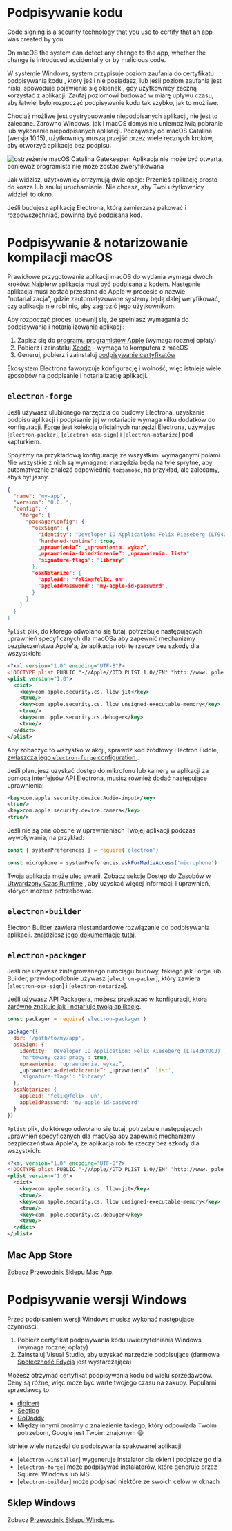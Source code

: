 # Podpisywanie kodu

Code signing is a security technology that you use to certify that an app was created by you.

On macOS the system can detect any change to the app, whether the change is introduced accidentally or by malicious code.

W systemie Windows, system przypisuje poziom zaufania do certyfikatu podpisywania kodu , który jeśli nie posiadasz, lub jeśli poziom zaufania jest niski, spowoduje pojawienie się okienek , gdy użytkownicy zaczną korzystać z aplikacji.  Zaufaj poziomowi budować w miarę upływu czasu, aby łatwiej było rozpocząć podpisywanie kodu tak szybko, jak to możliwe.

Chociaż możliwe jest dystrybuowanie niepodpisanych aplikacji, nie jest to zalecane. Zarówno Windows, jak i macOS domyślnie uniemożliwią pobranie lub wykonanie niepodpisanych aplikacji. Począwszy od macOS Catalina (wersja 10.15), użytkownicy muszą przejść przez wiele ręcznych kroków, aby otworzyć aplikacje bez podpisu.

![ostrzeżenie macOS Catalina Gatekeeper: Aplikacja nie może być otwarta, ponieważ
programista nie może zostać zweryfikowana](../images/gatekeeper.png)

Jak widzisz, użytkownicy otrzymują dwie opcje: Przenieś aplikację prosto do kosza lub anuluj uruchamianie. Nie chcesz, aby Twoi użytkownicy widzieli to okno.

Jeśli budujesz aplikację Electrona, którą zamierzasz pakować i rozpowszechniać, powinna być podpisana kod.

# Podpisywanie & notarizowanie kompilacji macOS

Prawidłowe przygotowanie aplikacji macOS do wydania wymaga dwóch kroków: Najpierw aplikacja musi być podpisana z kodem. Następnie aplikacja musi zostać przesłana do Apple w procesie o nazwie "notarializacja", gdzie zautomatyzowane systemy będą dalej weryfikować, czy aplikacja nie robi nic, aby zagrozić jego użytkownikom.

Aby rozpocząć proces, upewnij się, że spełniasz wymagania do podpisywania i notarializowania aplikacji:

1. Zapisz się do [programu programistów Apple](https://developer.apple.com/programs/) (wymaga rocznej opłaty)
2. Pobierz i zainstaluj [Xcode](https://developer.apple.com/xcode) - wymaga to komputera z macOS
3. Generuj, pobierz i zainstaluj [podpisywanie certyfikatów](https://github.com/electron/electron-osx-sign/wiki/1.-Getting-Started#certificates)

Ekosystem Electrona faworyzuje konfigurację i wolność, więc istnieje wiele sposobów na podpisanie i notarializację aplikacji.

## `electron-forge`

Jeśli używasz ulubionego narzędzia do budowy Electrona, uzyskanie podpisu aplikacji i podpisanie jej w notariacie wymaga kilku dodatków do konfiguracji. [Forge](https://electronforge.io) jest kolekcją oficjalnych narzędzi Electrona, używając [`electron-packer`], [`electron-osx-sign`] i [`electron-notarize`] pod kapturkiem.

Spójrzmy na przykładową konfigurację ze wszystkimi wymaganymi polami. Nie wszystkie z nich są wymagane: narzędzia będą na tyle sprytne, aby automatycznie znaleźć odpowiednią `tożsamość`, na przykład, ale zalecamy, abyś był jasny.

```json
{
  "name": "my-app",
  "version": "0.0. ",
  "config": {
    "forge": {
      "packagerConfig": {
        "osxSign": {
          "identity": "Developer ID Application: Felix Rieseberg (LT94ZKYDCJ)",
          "hardened-runtime": true,
          „uprawnienia”: „uprawnienia. wykaz”,
          „uprawnienia-dziedziczenie”: „uprawnienia. lista",
          "signature-flags": "library"
        },
        "osxNotarize": {
          "appleId": "felix@felix. un",
          "appleIdPassword": "my-apple-id-password",
        }
      }
    }
  }
}
```

`Pplist` plik, do którego odwołano się tutaj, potrzebuje następujących uprawnień specyficznych dla macOSa aby zapewnić mechanizmy bezpieczeństwa Apple'a, że aplikacja robi te rzeczy bez szkody dla wszystkich:

```xml
<?xml version="1.0" encoding="UTF-8"?>
<!DOCTYPE plist PUBLIC "-//Apple//DTD PLIST 1.0//EN" "http://www. pple.com/DTDs/PropertyList-1.0.dtd">
<plist version="1.0">
  <dict>
    <key>com.apple.security.cs. llow-jit</key>
    <true/>
    <key>com.apple.security.cs. llow unsigned-executable-memory</key>
    <true/>
    <key>com. pple.security.cs.debuger</key>
    <true/>
  </dict>
</plist>
```

Aby zobaczyć to wszystko w akcji, sprawdź kod źródłowy Electron Fiddle, [zwłaszcza jego `electron-forge` configuration ](https://github.com/electron/fiddle/blob/master/forge.config.js).

Jeśli planujesz uzyskać dostęp do mikrofonu lub kamery w aplikacji za pomocą interfejsów API Electrona, musisz również dodać następujące uprawnienia:

```xml
<key>com.apple.security.device.Audio-input</key>
<true/>
<key>com.apple.security.device.camera</key>
<true/>
```

Jeśli nie są one obecne w uprawnieniach Twojej aplikacji podczas wywoływania, na przykład:

```js
const { systemPreferences } = require('electron')

const microphone = systemPreferences.askForMediaAccess('microphone')
```

Twoja aplikacja może ulec awarii. Zobacz sekcję Dostęp do Zasobów w [Utwardzony Czas Runtime](https://developer.apple.com/documentation/security/hardened_runtime) , aby uzyskać więcej informacji i uprawnień, których możesz potrzebować.

## `electron-builder`

Electron Builder zawiera niestandardowe rozwiązanie do podpisywania aplikacji. znajdziesz [jego dokumentację tutaj](https://www.electron.build/code-signing).

## `electron-packager`

Jeśli nie używasz zintegrowanego rurociągu budowy, takiego jak Forge lub Builder, prawdopodobnie używasz [`electron-packer`], który zawiera [`electron-osx-sign`] i [`electron-notarize`].

Jeśli używasz API Packagera, możesz przekazać [w konfiguracji, która zarówno znakuje jak i notariuje twoją aplikację](https://electron.github.io/electron-packager/master/interfaces/electronpackager.options.html).

```js
const packager = require('electron-packager')

packager({
  dir: '/path/to/my/app',
  osxSign: {
    identity: 'Developer ID Application: Felix Rieseberg (LT94ZKYDCJ)',
    'hartowany czas pracy': true,
    uprawnienia: 'uprawnienia. wykaz”,
    „uprawnienia-dziedziczenie”: „uprawnienia”. list',
    'signature-flags': 'library'
  },
  osxNotarize: {
    appleId: 'felix@felix. un',
    appleIdPassword: 'my-apple-id-password'
  }
})
```

`Pplist` plik, do którego odwołano się tutaj, potrzebuje następujących uprawnień specyficznych dla macOSa aby zapewnić mechanizmy bezpieczeństwa Apple'a, że aplikacja robi te rzeczy bez szkody dla wszystkich:

```xml
<?xml version="1.0" encoding="UTF-8"?>
<!DOCTYPE plist PUBLIC "-//Apple//DTD PLIST 1.0//EN" "http://www. pple.com/DTDs/PropertyList-1.0.dtd">
<plist version="1.0">
  <dict>
    <key>com.apple.security.cs. llow-jit</key>
    <true/>
    <key>com.apple.security.cs. llow unsigned-executable-memory</key>
    <true/>
    <key>com. pple.security.cs.debuger</key>
    <true/>
  </dict>
</plist>
```

## Mac App Store

Zobacz [Przewodnik Sklepu Mac App](mac-app-store-submission-guide.md).

# Podpisywanie wersji Windows

Przed podpisaniem wersji Windows musisz wykonać następujące czynności:

1. Pobierz certyfikat podpisywania kodu uwierzytelniania Windows (wymaga rocznej opłaty)
2. Zainstaluj Visual Studio, aby uzyskać narzędzie podpisujące (darmowa [Społeczność Edycja](https://visualstudio.microsoft.com/vs/community/) jest wystarczająca)

Możesz otrzymać certyfikat podpisywania kodu od wielu sprzedawców. Ceny są różne, więc może być warte twojego czasu na zakupy. Popularni sprzedawcy to:

* [digicert](https://www.digicert.com/code-signing/microsoft-authenticode.htm)
* [Sectigo](https://sectigo.com/ssl-certificates-tls/code-signing)
* [GoDaddy](https://au.godaddy.com/web-security/code-signing-certificate)
* Między innymi prosimy o znalezienie takiego, który odpowiada Twoim potrzebom, Google jest Twoim znajomym 😄

Istnieje wiele narzędzi do podpisywania spakowanej aplikacji:

* [`electron-winstaller`] wygeneruje instalator dla okien i podpisze go dla
* [`electron-forge`] może podpisywać instalatorów, które generuje przez Squirrel.Windows lub MSI.
* [`electron-builder`] może podpisać niektóre ze swoich celów w oknach

## Sklep Windows

Zobacz [Przewodnik Sklepu Windows](windows-store-guide.md).
